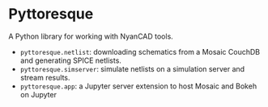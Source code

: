 # Pyttoresque

A Python library for working with NyanCAD tools.

* `pyttoresque.netlist`: downloading schematics from a Mosaic CouchDB and generating SPICE netlists.
* `pyttoresque.simserver`: simulate netlists on a simulation server and stream results.
* `pyttoresque.app`: a Jupyter server extension to host Mosaic and Bokeh on Jupyter